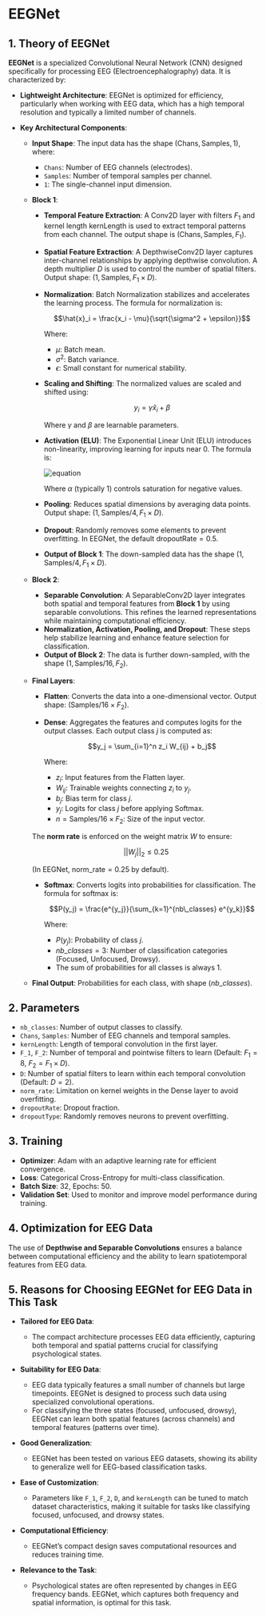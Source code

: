 # EEGNet

## 1. Theory of EEGNet

**EEGNet** is a specialized Convolutional Neural Network (CNN) designed specifically for processing EEG (Electroencephalography) data. It is characterized by:

- **Lightweight Architecture**: EEGNet is optimized for efficiency, particularly when working with EEG data, which has a high temporal resolution and typically a limited number of channels.
  
- **Key Architectural Components**:
  
  - **Input Shape**: The input data has the shape $(\text{Chans}, \text{Samples}, 1)$, where:
    - `Chans`: Number of EEG channels (electrodes).
    - `Samples`: Number of temporal samples per channel.
    - `1`: The single-channel input dimension.
  
  - **Block 1**:
    - **Temporal Feature Extraction**: A $\text{Conv2D}$ layer with filters $F_1$ and kernel length $\text{kernLength}$ is used to extract temporal patterns from each channel. The output shape is $(\text{Chans}, \text{Samples}, F_1)$.
    - **Spatial Feature Extraction**: A $\text{DepthwiseConv2D}$ layer captures inter-channel relationships by applying depthwise convolution. A depth multiplier $D$ is used to control the number of spatial filters. Output shape: $(1, \text{Samples}, F_1 \times D)$.
    - **Normalization**: Batch Normalization stabilizes and accelerates the learning process. The formula for normalization is:
      
      $$\hat{x}_i = \frac{x_i - \mu}{\sqrt{\sigma^2 + \epsilon}}$$
      
      Where:
      - $\mu$: Batch mean.
      - $\sigma^2$: Batch variance.
      - $\epsilon$: Small constant for numerical stability.
    
    - **Scaling and Shifting**: The normalized values are scaled and shifted using:
      
      $$y_i = \gamma \hat{x}_i + \beta$$
      
      Where $\gamma$ and $\beta$ are learnable parameters.
    
    - **Activation (ELU)**: The Exponential Linear Unit (ELU) introduces non-linearity, improving learning for inputs near 0. The formula is:
      
      ![equation](https://latex.codecogs.com/svg.latex?f(x)=\begin{cases}x,&\text{if}&x>0\\\alpha(e^x-1),&\text{if}&x\leq0\end{cases})
      
      Where $\alpha$ (typically 1) controls saturation for negative values.
    
    - **Pooling**: Reduces spatial dimensions by averaging data points. Output shape: $(1, \text{Samples}/4, F_1 \times D)$.
    - **Dropout**: Randomly removes some elements to prevent overfitting. In EEGNet, the default $\text{dropoutRate} = 0.5$.
    
    - **Output of Block 1**: The down-sampled data has the shape $(1, \text{Samples}/4, F_1 \times D)$.
  
  - **Block 2**:
    - **Separable Convolution**: A $\text{SeparableConv2D}$ layer integrates both spatial and temporal features from **Block 1** by using separable convolutions. This refines the learned representations while maintaining computational efficiency.
    - **Normalization, Activation, Pooling, and Dropout**: These steps help stabilize learning and enhance feature selection for classification.
    - **Output of Block 2**: The data is further down-sampled, with the shape $(1, \text{Samples}/16, F_2)$.

  - **Final Layers**:
    - **Flatten**: Converts the data into a one-dimensional vector. Output shape: $(\text{Samples}/16 \times F_2)$.
    - **Dense**: Aggregates the features and computes logits for the output classes. Each output class $j$ is computed as:
      
      $$y_j = \sum_{i=1}^n z_i W_{ij} + b_j$$
      
      Where:
      - $z_i$: Input features from the Flatten layer.
      - $W_{ij}$: Trainable weights connecting $z_i$ to $y_j$.
      - $b_j$: Bias term for class $j$.
      - $y_j$: Logits for class $j$ before applying Softmax.
      - $n = \text{Samples}/16 \times F_2$: Size of the input vector.

    The **norm rate** is enforced on the weight matrix $W$ to ensure:
      
      $$||W_j||_2 \leq 0.25$$
      
      (In EEGNet, $\text{norm\_rate} = 0.25$ by default).
    
    - **Softmax**: Converts logits into probabilities for classification. The formula for softmax is:
      
      $$P(y_j) = \frac{e^{y_j}}{\sum_{k=1}^{nb\_classes} e^{y_k}}$$
      
      Where:
      - $P(y_j)$: Probability of class $j$.
      - $nb\_classes = 3$: Number of classification categories (Focused, Unfocused, Drowsy).
      - The sum of probabilities for all classes is always 1.

  - **Final Output**: Probabilities for each class, with shape $(nb\_classes)$.

## 2. Parameters

- `nb_classes`: Number of output classes to classify.
- `Chans`, `Samples`: Number of EEG channels and temporal samples.
- `kernLength`: Length of temporal convolution in the first layer.
- `F_1`, `F_2`: Number of temporal and pointwise filters to learn (Default: $F_1 = 8$, $F_2 = F_1 \times D$).
- `D`: Number of spatial filters to learn within each temporal convolution (Default: $D = 2$).
- `norm_rate`: Limitation on kernel weights in the Dense layer to avoid overfitting.
- `dropoutRate`: Dropout fraction.
- `dropoutType`: Randomly removes neurons to prevent overfitting.

## 3. Training

- **Optimizer**: Adam with an adaptive learning rate for efficient convergence.
- **Loss**: Categorical Cross-Entropy for multi-class classification.
- **Batch Size**: 32, Epochs: 50.
- **Validation Set**: Used to monitor and improve model performance during training.

## 4. Optimization for EEG Data

The use of **Depthwise and Separable Convolutions** ensures a balance between computational efficiency and the ability to learn spatiotemporal features from EEG data.

## 5. Reasons for Choosing EEGNet for EEG Data in This Task

- **Tailored for EEG Data**:
    - The compact architecture processes EEG data efficiently, capturing both temporal and spatial patterns crucial for classifying psychological states.

- **Suitability for EEG Data**:
    - EEG data typically features a small number of channels but large timepoints. EEGNet is designed to process such data using specialized convolutional operations.
    - For classifying the three states (focused, unfocused, drowsy), EEGNet can learn both spatial features (across channels) and temporal features (patterns over time).

- **Good Generalization**:
    - EEGNet has been tested on various EEG datasets, showing its ability to generalize well for EEG-based classification tasks.

- **Ease of Customization**:
    - Parameters like `F_1`, `F_2`, `D`, and `kernLength` can be tuned to match dataset characteristics, making it suitable for tasks like classifying focused, unfocused, and drowsy states.

- **Computational Efficiency**:
    - EEGNet’s compact design saves computational resources and reduces training time.

- **Relevance to the Task**:
    - Psychological states are often represented by changes in EEG frequency bands. EEGNet, which captures both frequency and spatial information, is optimal for this task.
